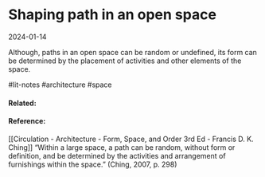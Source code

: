 # Shaping path in an open space
2024-01-14

Although, paths in an open space can be random or undefined, its form can be determined by the placement of activities and other elements of the space.


#lit-notes #architecture #space 
#### Related:


#### Reference:
[[Circulation - Architecture - Form, Space, and Order 3rd Ed - Francis D. K. Ching]]
“Within a large space, a path can be random, without form or definition, and be determined by the activities and arrangement of furnishings within the space.” (Ching, 2007, p. 298)